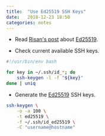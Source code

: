 ```yaml
---
title:  "Use Ed25519 SSH Keys"
date:   2018-12-23 18:50
categories: notes
---
```


- Read [Risan's post][risans-post] about [Ed25519][ed25519-homepage].

- Check current available SSH keys.

```bash
#!/usr/bin/env bash

for key in ~/.ssh/id_*; do
    ssh-keygen -l -f "${key}"
done | uniq
```

- Generate the [Ed25519][ed25519-homepage] SSH keys.

```bash
ssh-keygen \
    -o -a 100 \
    -t ed25519 \
    -f ~/.ssh/id_ed25519 \
    -C "username@hostname"
```

[risans-post]: https://bagja.net/blog/upgrade-ssh-key-to-ed25519.html
[ed25519-homepage]: https://ed25519.cr.yp.to/
